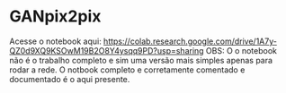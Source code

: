 # GANpix2pix

Acesse o notebook aqui: https://colab.research.google.com/drive/1A7y-QZ0d9XQ9KSOwM19B2O8Y4ysqq9PD?usp=sharing
OBS: O o notebook não é o trabalho completo e sim uma versão mais simples apenas para rodar a rede. O notbook completo e corretamente comentado e documentado é o aqui presente.